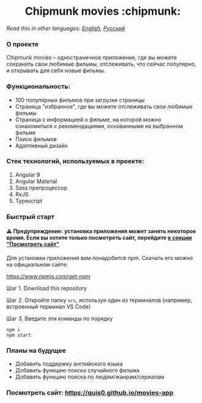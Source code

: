 <h1 align="center">Chipmunk movies :chipmunk:</h1>

*Read this in other languages: [English](README.md), [Русский](README.ru.md)*

### О проекте
Chipmunk movies &ndash; одностраничное приложение, где вы можете сохранять свои любимые фильмы, отслеживать, что сейчас популярно, и открывать для себя новые фильмы.

### Функциональность: 
* 100 популярных фильмов при загрузке страницы
* Страница "избранное", где вы можете отслеживать свои любимые фильмы
* Страница с информацией о фильме, на которой можно ознакомиться с рекомендациями, основанными на выбранном фильме
* Поиск фильмов
* Адаптивный дизайн

### Стек технологий, используемых в проекте:
1. Angular 9
2. Angular Material
3. Sass препроцессор
4. RxJS
5. Typescript
### Быстрый старт
#### :warning: Предупреждение: установка приложения может занять некоторое время. Если вы хотите только посмотреть сайт, перейдите [к секции "Посмотреть сайт"](#посмотреть-сайт-httpsquis0githubiomovies-app)
Для установки приложения вам понадобится npm. Скачать его можно на официальном сайте:

https://www.npmjs.com/get-npm

Шаг 1. Download this repository

Шаг 2. Откройте папку `src`, используя один из терминалов (например, встроенный терминал VS Code)

Шаг 3. Введите эти команды по порядку

```
npm i
npm start
```

### Планы на будущее
   * Добавить поддержку английского языка
   * Добавить функцию поиска случайного фильма
   * Добавить функцию поиска по людям/жанрам/сериалам

### Посмотреть сайт: https://quis0.github.io/movies-app
